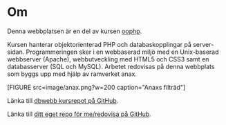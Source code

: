 ---
...
Om
=========================

Denna webbplatsen är en del av kursen [oophp](https://dbwebb.se/kurser/oophp).

Kursen hanterar objektorienterad PHP och databaskopplingar på server-sidan. Programmeringen sker i en webbaserad miljö med en Unix-baserad webbserver (Apache), webbutveckling med HTML5 och CSS3 samt en databasserver (SQL och MySQL). Arbetet redovisas på denna webbplats som byggs upp med hjälp av ramverket anax.

[FIGURE src=image/anax.png?w=200 caption="Anaxs filträd"]

Länka till [dbwebb kursrepot på GitHub](https://github.com/dbwebb-se/oophp).

Länka till [ditt eget repo för me/redovisa på GitHub](https://github.com/XXX/XXX).
